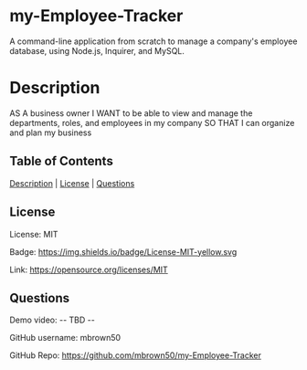   # my-Employee-Tracker
  A command-line application from scratch to manage a company's employee database, using Node.js, Inquirer, and MySQL.

  # Description
  AS A business owner
  I WANT to be able to view and manage the departments, roles, and employees in my company
  SO THAT I can organize and plan my business 

  ## Table of Contents

  [Description](#description) | [License](#license) | [Questions](#questions)

  ## License
  
  License: MIT
  
  Badge: https://img.shields.io/badge/License-MIT-yellow.svg
  
  Link: https://opensource.org/licenses/MIT
  
  ## Questions

  Demo video: -- TBD --

  GitHub username: mbrown50

  GitHub Repo: https://github.com/mbrown50/my-Employee-Tracker